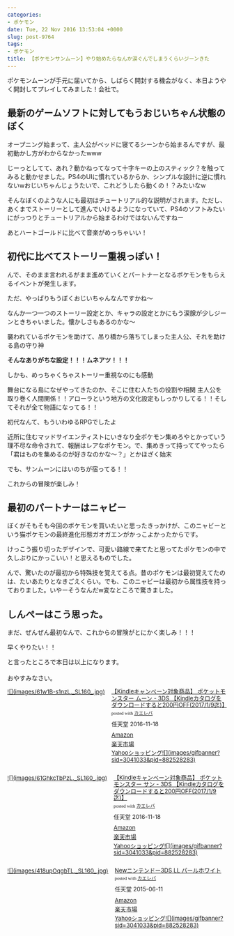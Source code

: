 ```yaml
---
categories:
- ポケモン
date: Tue, 22 Nov 2016 13:53:04 +0000
slug: post-9764
tags:
- ポケモン
title: 【ポケモンサンムーン】やり始めたらなんか涙ぐんでしまうくらいジーンきた
---
```


ポケモンムーンが手元に届いてから、しばらく開封する機会がなく、本日ようやく開封してプレイしてみました！会社で。<!--more--><h2>最新のゲームソフトに対してもうおじいちゃん状態のぼく</h2>

オープニング始まって、主人公がベッドに寝てるシーンから始まるんですが、最初動かし方がわからなかったwww

じーっとしてて、あれ？動かねってなって十字キーの上のスティック？を触ってみると動かせました。PS4のUIに慣れているからか、シンプルな設計に逆に慣れないwおじいちゃんじょうたいで、これどうしたら動くの！？みたいなw

そんなぼくのような人にも最初はチュートリアル的な説明がされます。ただし、あくまでストーリーとして進んでいけるようになっていて、PS4のソフトみたいにがっつりとチュートリアルから始まるわけではないんですねー

あとハートゴールドに比べて音楽がめっちゃいい！


<h2>初代に比べてストーリー重視っぽい！</h2>

んで、そのまま言われるがまま進めていくとパートナーとなるポケモンをもらえるイベントが発生します。

ただ、やっぱりもうぼくおじいちゃんなんですかね〜

なんか一つ一つのストーリー設定とか、キャラの設定とかにもう涙腺が少しジーンときちゃいました。懐かしさもあるのかな〜

襲われているポケモンを助けて、吊り橋から落ちてしまった主人公、それを助ける島の守り神

<strong>そんなありがちな設定！！！ムネアツ！！！</strong>

しかも、めっちゃくちゃストーリー重視なのにも感動

舞台になる島になぜやってきたのか、そこに住む人たちの役割や相関
主人公を取り巻く人間関係！！アローラという地方の文化設定もしっかりしてる！！そしてそれが全て物語になってる！！

初代なんて、もういわゆるRPGでしたよ

近所に住むマッドサイエンティストにいきなり全ポケモン集めろやとかっていう理不尽な命令されて、報酬はレアなポケモン。で、集めきって持っててやったら「君はものを集めるのが好きなのかな〜？」とかほざく始末

でも、サンムーンにはいのちが宿ってる！！

これからの冒険が楽しみ！


<h2>最初のパートナーはニャビー</h2>

ぼくがそもそも今回のポケモンを買いたいと思ったきっかけが、このニャビーという猫ポケモンの最終進化形態ガオガエンがかっこよかったからです。

けっこう振り切ったデザインで、可愛い路線で来てたと思ってたポケモンの中で久しぶりにかっこいい！と思えるものでした。

んで、驚いたのが最初から特殊技を覚えてる点。昔のポケモンは最初覚えてたのは、たいあたりとなきごえくらい。でも、このニャビーは最初から属性技を持っておりました。いやーそうなんだw変なところで驚きました。

<h2>しんぺーはこう思った。</h2>

まだ、ぜんぜん最初なんで、これからの冒険がとにかく楽しみ！！！

早くやりたい！！

と言ったところで本日は以上になります。<br><br>おやすみなさい。

<div class="kaerebalink-box" style="text-align:left;padding-bottom:20px;font-size:small;/zoom: 1;overflow: hidden;"><div class="kaerebalink-image" style="float:left;margin:0 15px 10px 0;"><a href="http://www.amazon.co.jp/exec/obidos/ASIN/B01IEMPJAQ/warawareotoko-22/ref=nosim/" target="_blank" >![](images/61w1B-s1nzL._SL160_.jpg)</a></div><div class="kaerebalink-info" style="line-height:120%;/zoom: 1;overflow: hidden;"><div class="kaerebalink-name" style="margin-bottom:10px;line-height:120%"><a href="http://www.amazon.co.jp/exec/obidos/ASIN/B01IEMPJAQ/warawareotoko-22/ref=nosim/" target="_blank" >【Kindleキャンペーン対象商品】 ポケットモンスター ムーン - 3DS 【Kindleカタログをダウンロードすると200円OFF(2017/1/9迄)】</a><div class="kaerebalink-powered-date" style="font-size:8pt;margin-top:5px;font-family:verdana;line-height:120%">posted with <a href="http://kaereba.com" rel="nofollow" target="_blank">カエレバ</a></div></div><div class="kaerebalink-detail" style="margin-bottom:5px;"> 任天堂 2016-11-18    </div><div class="kaerebalink-link1" style="margin-top:10px;"><div class="shoplinkamazon" style="margin:5px 0"><a href="http://www.amazon.co.jp/gp/search?keywords=%E3%83%9D%E3%82%B1%E3%83%A2%E3%83%B3&__mk_ja_JP=%E3%82%AB%E3%82%BF%E3%82%AB%E3%83%8A&tag=warawareotoko-22" target="_blank" >Amazon</a></div><div class="shoplinkrakuten" style="margin:5px 0"><a href="http://hb.afl.rakuten.co.jp/hgc/0f6e221b.2eb9748a.0f6e221c.35cc1e84/?pc=http%3A%2F%2Fsearch.rakuten.co.jp%2Fsearch%2Fmall%2F%25E3%2583%259D%25E3%2582%25B1%25E3%2583%25A2%25E3%2583%25B3%2F-%2Ff.1-p.1-s.1-sf.0-st.A-v.2%3Fx%3D0%26scid%3Daf_ich_link_urltxt%26m%3Dhttp%3A%2F%2Fm.rakuten.co.jp%2F" target="_blank" >楽天市場</a></div><div class="shoplinkyahoo" style="margin:5px 0"><a href="http://ck.jp.ap.valuecommerce.com/servlet/referral?sid=3041033&pid=882528283&vc_url=http%3A%2F%2Fsearch.shopping.yahoo.co.jp%2Fsearch%3Fp%3D%25E3%2583%259D%25E3%2582%25B1%25E3%2583%25A2%25E3%2583%25B3&vcptn=kaereba" target="_blank" >Yahooショッピング![](images/gifbanner?sid=3041033&pid=882528283)</a></div></div></div><div class="booklink-footer" style="clear: left"></div></div>

<div class="kaerebalink-box" style="text-align:left;padding-bottom:20px;font-size:small;/zoom: 1;overflow: hidden;"><div class="kaerebalink-image" style="float:left;margin:0 15px 10px 0;"><a href="http://www.amazon.co.jp/exec/obidos/ASIN/B01IEMPJMO/warawareotoko-22/ref=nosim/" target="_blank" >![](images/61GhkcTbPzL._SL160_.jpg)</a></div><div class="kaerebalink-info" style="line-height:120%;/zoom: 1;overflow: hidden;"><div class="kaerebalink-name" style="margin-bottom:10px;line-height:120%"><a href="http://www.amazon.co.jp/exec/obidos/ASIN/B01IEMPJMO/warawareotoko-22/ref=nosim/" target="_blank" >【Kindleキャンペーン対象商品】 ポケットモンスター サン - 3DS 【Kindleカタログをダウンロードすると200円OFF(2017/1/9迄)】</a><div class="kaerebalink-powered-date" style="font-size:8pt;margin-top:5px;font-family:verdana;line-height:120%">posted with <a href="http://kaereba.com" rel="nofollow" target="_blank">カエレバ</a></div></div><div class="kaerebalink-detail" style="margin-bottom:5px;"> 任天堂 2016-11-18    </div><div class="kaerebalink-link1" style="margin-top:10px;"><div class="shoplinkamazon" style="margin:5px 0"><a href="http://www.amazon.co.jp/gp/search?keywords=%E3%83%9D%E3%82%B1%E3%83%A2%E3%83%B3&__mk_ja_JP=%E3%82%AB%E3%82%BF%E3%82%AB%E3%83%8A&tag=warawareotoko-22" target="_blank" >Amazon</a></div><div class="shoplinkrakuten" style="margin:5px 0"><a href="http://hb.afl.rakuten.co.jp/hgc/0f6e221b.2eb9748a.0f6e221c.35cc1e84/?pc=http%3A%2F%2Fsearch.rakuten.co.jp%2Fsearch%2Fmall%2F%25E3%2583%259D%25E3%2582%25B1%25E3%2583%25A2%25E3%2583%25B3%2F-%2Ff.1-p.1-s.1-sf.0-st.A-v.2%3Fx%3D0%26scid%3Daf_ich_link_urltxt%26m%3Dhttp%3A%2F%2Fm.rakuten.co.jp%2F" target="_blank" >楽天市場</a></div><div class="shoplinkyahoo" style="margin:5px 0"><a href="http://ck.jp.ap.valuecommerce.com/servlet/referral?sid=3041033&pid=882528283&vc_url=http%3A%2F%2Fsearch.shopping.yahoo.co.jp%2Fsearch%3Fp%3D%25E3%2583%259D%25E3%2582%25B1%25E3%2583%25A2%25E3%2583%25B3&vcptn=kaereba" target="_blank" >Yahooショッピング![](images/gifbanner?sid=3041033&pid=882528283)</a></div></div></div><div class="booklink-footer" style="clear: left"></div></div>

<div class="kaerebalink-box" style="text-align:left;padding-bottom:20px;font-size:small;/zoom: 1;overflow: hidden;"><div class="kaerebalink-image" style="float:left;margin:0 15px 10px 0;"><a href="http://www.amazon.co.jp/exec/obidos/ASIN/B00Y9PJX78/warawareotoko-22/ref=nosim/" target="_blank" >![](images/418upOqgbTL._SL160_.jpg)</a></div><div class="kaerebalink-info" style="line-height:120%;/zoom: 1;overflow: hidden;"><div class="kaerebalink-name" style="margin-bottom:10px;line-height:120%"><a href="http://www.amazon.co.jp/exec/obidos/ASIN/B00Y9PJX78/warawareotoko-22/ref=nosim/" target="_blank" >Newニンテンドー3DS LL パールホワイト</a><div class="kaerebalink-powered-date" style="font-size:8pt;margin-top:5px;font-family:verdana;line-height:120%">posted with <a href="http://kaereba.com" rel="nofollow" target="_blank">カエレバ</a></div></div><div class="kaerebalink-detail" style="margin-bottom:5px;"> 任天堂 2015-06-11    </div><div class="kaerebalink-link1" style="margin-top:10px;"><div class="shoplinkamazon" style="margin:5px 0"><a href="http://www.amazon.co.jp/gp/search?keywords=%E3%83%8B%E3%83%B3%E3%83%86%E3%83%B3%E3%83%89%E3%83%BCDS&__mk_ja_JP=%E3%82%AB%E3%82%BF%E3%82%AB%E3%83%8A&tag=warawareotoko-22" target="_blank" >Amazon</a></div><div class="shoplinkrakuten" style="margin:5px 0"><a href="http://hb.afl.rakuten.co.jp/hgc/0f6e221b.2eb9748a.0f6e221c.35cc1e84/?pc=http%3A%2F%2Fsearch.rakuten.co.jp%2Fsearch%2Fmall%2F%25E3%2583%258B%25E3%2583%25B3%25E3%2583%2586%25E3%2583%25B3%25E3%2583%2589%25E3%2583%25BCDS%2F-%2Ff.1-p.1-s.1-sf.0-st.A-v.2%3Fx%3D0%26scid%3Daf_ich_link_urltxt%26m%3Dhttp%3A%2F%2Fm.rakuten.co.jp%2F" target="_blank" >楽天市場</a></div><div class="shoplinkyahoo" style="margin:5px 0"><a href="http://ck.jp.ap.valuecommerce.com/servlet/referral?sid=3041033&pid=882528283&vc_url=http%3A%2F%2Fsearch.shopping.yahoo.co.jp%2Fsearch%3Fp%3D%25E3%2583%258B%25E3%2583%25B3%25E3%2583%2586%25E3%2583%25B3%25E3%2583%2589%25E3%2583%25BCDS&vcptn=kaereba" target="_blank" >Yahooショッピング![](images/gifbanner?sid=3041033&pid=882528283)</a></div></div></div><div class="booklink-footer" style="clear: left"></div></div>